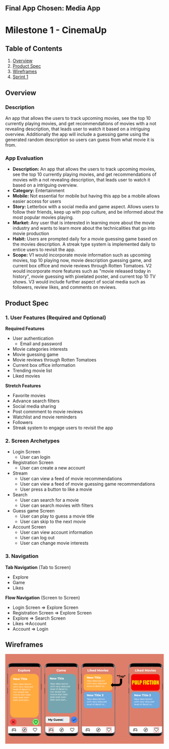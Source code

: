 ## Final App Chosen: Media App
# Milestone 1 - CinemaUp

## Table of Contents

1. [Overview](#Overview)
1. [Product Spec](#Product-Spec)
1. [Wireframes](#Wireframes)
1. [Sprint 1](#Sprint-1)

## Overview

### Description

An app that allows the users to track upcoming movies, see the top 10 currently playing movies, and get recommendations of movies with a not revealing description, that leads user to watch it based on a intriguing overview. Additionally the app will include a guessing game using the generated random description so users can guess from what movie it is from.

### App Evaluation

 - **Description:** An app that allows the users to track upcoming movies, see the top 10 currently playing movies, and get recommendations of movies with a not revealing description, that leads user to watch it based on a intriguing overview. 
  - **Category:** Entertainment
  - **Mobile:** Not essential for mobile but having this app be a mobile allows easier access for users 
  - **Story:** Letterbox with a social media and game aspect. Allows users to follow their friends, keep up with pop culture, and be informed about the most popular movies playing.
  - **Market:** Any user that is interested in learning more about the movie industry and wants to learn more about the technicalities that go into movie production
  - **Habit:** Users are prompted daily for a movie guessing game based on the movies description. A streak type system is implemented daily to entice users to revisit the app. 
  - **Scope:** V1 would incorporate movie information such as upcoming movies, top 10 playing now, movie description guessing game, and current box office and movie reviews through Rotten Tomatoes. V2 would incorporate more features such as "movie released today in history", movie guessing with pixelated poster, and current top 10 TV shows. V3 would include further aspect of social media such as followers, review likes, and comments on reviews.
  

## Product Spec

### 1. User Features (Required and Optional)

**Required Features**

* User authentication
    * Email and password
* Movie categories interests
* Movie guessing game
* Movie reviews through Rotten Tomatoes
* Current box office information
* Trending movie list
* Liked movies

**Stretch Features**
* Favorite movies
* Advance search filters
* Social media sharing
* Post commment to movie reviews
* Watchlist and movie reminders
* Followers
* Streak system to engage users to revisit the app


### 2. Screen Archetypes

* Login Screen
    * User can login
* Registration Screen
    * User can create a new account
* Stream
    * User can view a feed of movie recommendations
    * User can view a feed of movie guessing game recommendations
    * User press a button to like a movie
* Search
    * User can search for a movie
    * User can search movies with filters
* Guess game Screen
    * User can play to guess a movie title
    * User can skip to the next movie
* Account Screen
    * User can view account information
    * User can log out
    * User can change movie interests
    
    

### 3. Navigation

**Tab Navigation** (Tab to Screen)

* Explore
* Game
* Likes

**Flow Navigation** (Screen to Screen)

- Login Screen
    => Explore Screen 
- Registration Screen
    => Explore Screen
- Explore
    => Search Screen
- Likes
    =>Account
- Account
    => Login

## Wireframes
<img src='finalProjWire.png' width=''>
